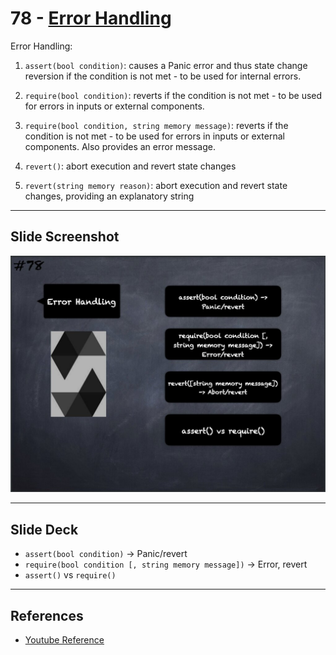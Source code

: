 # 78 - [Error Handling](Error%20Handling.md)
Error Handling:

1. `assert(bool condition)`: causes a Panic error and thus state change reversion if the condition is not met - to be used for internal errors.
    
2. `require(bool condition)`: reverts if the condition is not met - to be used for errors in inputs or external components.
    
3. `require(bool condition, string memory message)`: reverts if the condition is not met - to be used for errors in inputs or external components. Also provides an error message.
    
4. `revert()`: abort execution and revert state changes
    
5. `revert(string memory reason)`: abort execution and revert state changes, providing an explanatory string

___
## Slide Screenshot
![078.jpg](../../images/2.%20Solidity%20101/078.jpg)
___
## Slide Deck
- `assert(bool condition)` -> Panic/revert
- `require(bool condition [, string memory message])` -> Error, revert
- `assert()` vs `require()`
___
## References
- [Youtube Reference](https://youtu.be/WgU7KKKomMk?t=1446)


